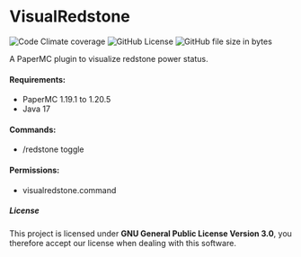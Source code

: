 # VisualRedstone

![Code Climate coverage](https://img.shields.io/codeclimate/coverage/CMarcoo/VisualRedstone)
![GitHub License](https://img.shields.io/github/license/CMarcoo/VisualRedstone)
![GitHub file size in bytes](https://img.shields.io/github/size/CMarcoo/VisualRedstone/src%2Fmain%2Fjava)

A PaperMC plugin to visualize redstone power status.

#### Requirements:

- PaperMC 1.19.1 to 1.20.5
- Java 17

#### Commands:

- /redstone toggle

#### Permissions:

- visualredstone.command

##### License
This project is licensed under **GNU General Public License Version 3.0**, 
you therefore accept our license when dealing with this software.